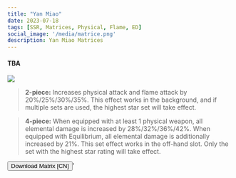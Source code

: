 ```yaml
---
title: "Yan Miao"
date: 2023-07-18
tags: [SSR, Matrices, Physical, Flame, ED]
social_image: '/media/matrice.png'
description: Yan Miao Matrices
---
```


#### TBA

![](https://telegra.ph/file/1725ec69531c6f48d75a4.png)

>  **2-piece:** Increases physical attack and flame attack by 20%/25%/30%/35%. This effect works in the background, and if multiple sets are used, the highest star set will take effect.

>  **4-piece:** When equipped with at least 1 physical weapon, all elemental damage is increased by 28%/32%/36%/42%. When equipped with Equilibrium, all elemental damage is additionally increased by 21%. This set effect works in the off-hand slot. Only the set with the highest star rating will take effect.


<button onclick="window.location.href='https://cdn.discordapp.com/attachments/1168588870242275338/1168589973801402398/Yan_Miao_Matrix_CN_un.png">
      Download Matrix [CN]
    </button>'



